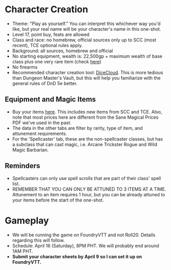 # Character Creation
- Theme: "Play as yourself." You can interpret this whichever way you'd like, but your real name will be your character's name in this one-shot.
- Level 17, point buy, feats are allowed
- Class and race: no homebrew, official sources only up to SCC (most recent), TCE optional rules apply.
- Background: all sources, homebrew and official
- No starting equipment, wealth is: 22,500gp + maximum wealth of base class plus one very rare item (check [here](https://docs.google.com/spreadsheets/d/15M2iALCDVNVZhqjDVX0FJZj1vQRqYXW_9E169s9kJ3U/edit#gid=0))
- No firearms
- Recommended character creation tool: [DiceCloud](dicecloud.com). This is more tedious than Dungeon Master's Vault, but this will help you familiarize with the general rules of DnD 5e better.

## Equipment and Magic Items
- Buy your items [here](https://docs.google.com/spreadsheets/d/15M2iALCDVNVZhqjDVX0FJZj1vQRqYXW_9E169s9kJ3U/edit#gid=0). This includes new items from SCC and TCE. Also, note that most prices here are different from the Sane Magical Prices PDF we've used in the past.
- The data in the other tabs are filter by rarity, type of item, and attunement requirements.
- For the 'Spellcaster' tab, these are the non-spellcaster classes, but has a subclass that can cast magic, i.e. Arcane Trickster Rogue and Wild Magic Barbarian.

## Reminders
- Spellcasters can only use spell scrolls that are part of their class' spell list.
- REMEMBER THAT YOU CAN ONLY BE ATTUNED TO 3 ITEMS AT A TIME. Attunement to an item requires 1 hour, but you can be already attuned to your items before the start of the one-shot.

# Gameplay
- We will be running the game on FoundryVTT and not Roll20. Details regarding this will follow.
- Schedule: April 16 (Saturday), 8PM PHT. We will probably end around 1AM PHT.
- **Submit your character sheets by April 9 so I can set it up on FoundryVTT.**
